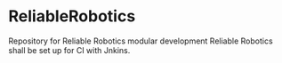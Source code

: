 # ReliableRobotics
Repository for Reliable Robotics modular development
Reliable Robotics shall be set up for CI with Jnkins. 
